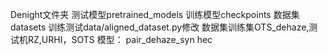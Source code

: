 Denight文件夹
测试模型pretrained_models
训练模型checkpoints
数据集datasets
训练测试data/aligned_dataset.py修改
数据集训练集OTS_dehaze,测试机RZ,URHI，SOTS
模型：
pair_dehaze_syn hec